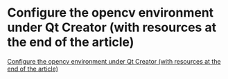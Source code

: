 # Configure the opencv environment under Qt Creator (with resources at the end of the article)
[Configure the opencv environment under Qt Creator (with resources at the end of the article)](https://aiwithcloud.com/2022/09/15/configure_the_opencv_environment_under_qt_creator_with_resources_at_the_end_of_the_article/)